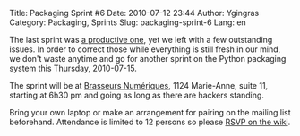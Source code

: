 Title: Packaging Sprint #6
Date: 2010-07-12 23:44
Author: Ygingras
Category: Packaging, Sprints
Slug: packaging-sprint-6
Lang: en

<!--:en-->

The last sprint was [a productive one][], yet we left with a few
outstanding issues. In order to correct those while everything is still
fresh in our mind, we don't waste anytime and go for another sprint on
the Python packaging system this Thursday, 2010-07-15.

The sprint will be at [Brasseurs Numériques][], 1124 Marie-Anne, suite
11, starting at 6h30 pm and going as long as there are hackers standing.

Bring your own laptop or make an arrangement for pairing on the mailing
list beforehand. Attendance is limited to 12 persons so please [RSVP on
the wiki][].

  [a productive one]: http://montrealpython.org/2010/07/packaging-sprint-5-wrap-up/
  [Brasseurs Numériques]: http://ajah.ca/blog
  [RSVP on the wiki]: http://wiki.montrealpython.org/index.php/Packaging_no.6

